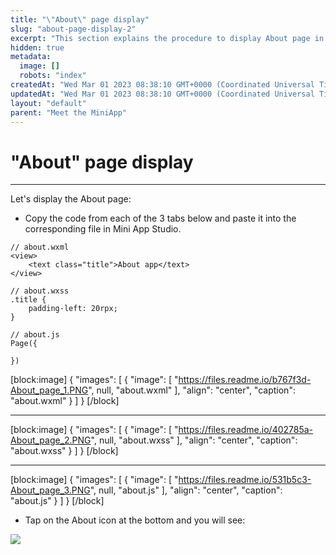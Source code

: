```yaml
---
title: "\"About\" page display"
slug: "about-page-display-2"
excerpt: "This section explains the procedure to display About page in Mini App."
hidden: true
metadata: 
  image: []
  robots: "index"
createdAt: "Wed Mar 01 2023 08:38:10 GMT+0000 (Coordinated Universal Time)"
updatedAt: "Wed Mar 01 2023 08:38:10 GMT+0000 (Coordinated Universal Time)"
layout: "default"
parent: "Meet the MiniApp"
---
```

# \"About\" page display 
*** 
Let's display the About page:

- Copy the code from each of the 3 tabs below and paste it into the corresponding file in Mini App Studio.

```Text
// about.wxml
<view>
    <text class="title">About app</text>
</view>
```
```Text
// about.wxss
.title {
    padding-left: 20rpx;
}
```
```Text
// about.js
Page({

})
```

[block:image]
{
  "images": [
    {
      "image": [
        "https://files.readme.io/b767f3d-About_page_1.PNG",
        null,
        "about.wxml"
      ],
      "align": "center",
      "caption": "about.wxml"
    }
  ]
}
[/block]


***

[block:image]
{
  "images": [
    {
      "image": [
        "https://files.readme.io/402785a-About_page_2.PNG",
        null,
        "about.wxss"
      ],
      "align": "center",
      "caption": "about.wxss"
    }
  ]
}
[/block]


***

[block:image]
{
  "images": [
    {
      "image": [
        "https://files.readme.io/531b5c3-About_page_3.PNG",
        null,
        "about.js"
      ],
      "align": "center",
      "caption": "about.js"
    }
  ]
}
[/block]


- Tap on the About icon at the bottom and you will see:

![](https://files.readme.io/ee9cfe3-image.png)
